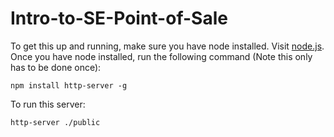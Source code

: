 # Intro-to-SE-Point-of-Sale

To get this up and running, make sure you have node installed. Visit [node.js](https://nodejs.org/en/).
Once you have node installed, run the following command (Note this only has to be done once):
```
npm install http-server -g
```

To run this server:
```
http-server ./public
```